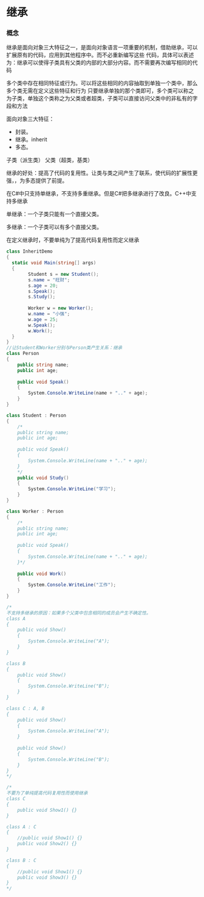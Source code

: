 # 继承

### 概念

继承是面向对象三大特征之一，是面向对象语言一项重要的机制，借助继承，可以扩展原有的代码，应用到其他程序中。而不必重新编写这些
代码，具体可以表述为：继承可以使得子类具有父类的内部的大部分内容。而不需要再次编写相同的代码

多个类中存在相同特征或行为。可以将这些相同的内容抽取到单独一个类中，那么多个类无需在定义这些特征和行为
只要继承单独的那个类即可，多个类可以称之为子类，单独这个类称之为父类或者超类，子类可以直接访问父类中的非私有的字段和方法

面向对象三大特征：
* 封装。
* 继承。inherit
* 多态。

子类（派生类）   父类（超类，基类）

继承的好处：提高了代码的复用性。让类与类之间产生了联系，使代码的扩展性更强，，为多态提供了前提。

在C#中只支持单继承，不支持多重继承。但是C#把多继承进行了改良。C++中支持多继承

单继承：一个子类只能有一个直接父类。

多继承：一个子类可以有多个直接父类。

在定义继承时，不要单纯为了提高代码复用性而定义继承
```C#
class InheritDemo
{
  static void Main(string[] args)
  {
		Student s = new Student();
		s.name = "旺财";
		s.age = 20;
		s.Speak();
		s.Study();
		
		Worker w = new Worker();
		w.name = "小强";
		w.age = 25;
		w.Speak();
		w.Work();
  }
}
//让Student和Worker分别与Person类产生关系：继承
class Person
{
	public string name;
	public int age;
	
	public void Speak()
	{
		System.Console.WriteLine(name + ".." + age);	
	}
}

class Student : Person
{
	/*
	public string name;
	public int age;
	
	public void Speak()
	{
		System.Console.WriteLine(name + ".." + age);	
	}
	*/
	public void Study()
	{
		System.Console.WriteLine("学习");	
	}
}

class Worker : Person
{
	/*
	public string name;
	public int age;
	
	public void Speak()
	{
		System.Console.WriteLine(name + ".." + age);	
	}*/
	
	public void Work()
	{
		System.Console.WriteLine("工作");	
	}
}

/*
不支持多继承的原因：如果多个父类中包含相同的成员会产生不确定性。
class A
{
	public void Show()
	{
		System.Console.WriteLine("A");	
	}	
}

class B
{
	public void Show()
	{
		System.Console.WriteLine("B");	
	}	
}

class C : A, B
{
	public void Show()
	{
		System.Console.WriteLine("A");	
	}	
	
	public void Show()
	{
		System.Console.WriteLine("B");	
	}	
}
*/

/*
不要为了单纯提高代码复用性而使用继承
class C 
{
	public void Show1() {}
}

class A : C
{
	//public void Show1() {}
	public void Show2() {}	
}

class B : C
{
	//public void Show1() {}
	public void Show3() {}	
}
*/
```
